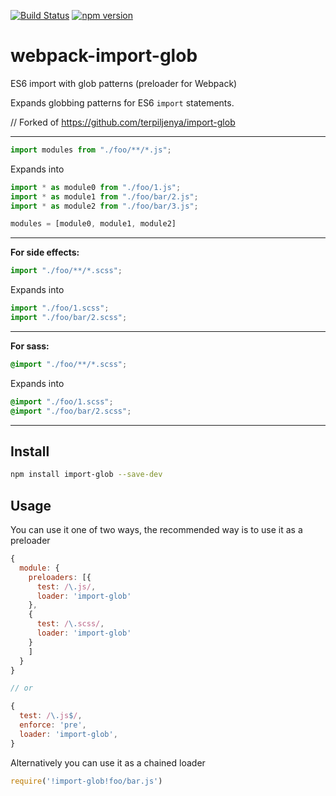 [![Build Status](https://travis-ci.org/brunoosilva/webpack-import-glob.svg)](https://travis-ci.org/brunoosilva/webpack-import-glob)
[![npm version](https://badge.fury.io/js/webpack-import-glob.svg)](https://badge.fury.io/js/webpack-import-glob)
# webpack-import-glob
ES6 import with glob patterns (preloader for Webpack)

Expands globbing patterns for ES6 `import` statements.

// Forked of https://github.com/terpiljenya/import-glob

---
```js
import modules from "./foo/**/*.js";
```
Expands into
```js
import * as module0 from "./foo/1.js";
import * as module1 from "./foo/bar/2.js";
import * as module2 from "./foo/bar/3.js";

modules = [module0, module1, module2]
```
---
__For side effects:__

```js
import "./foo/**/*.scss";
```
Expands into
```js
import "./foo/1.scss";
import "./foo/bar/2.scss";
```
---
__For sass:__

```scss
@import "./foo/**/*.scss";
```
Expands into
```scss
@import "./foo/1.scss";
@import "./foo/bar/2.scss";
```

---

## Install
```sh
npm install import-glob --save-dev
```

## Usage
You can use it one of two ways, the recommended way is to use it as a preloader

```js
{
  module: {
    preloaders: [{
      test: /\.js/,
      loader: 'import-glob'
    },
    {
      test: /\.scss/,
      loader: 'import-glob'
    }
    ]
  }
}

// or

{
  test: /\.js$/,
  enforce: 'pre',
  loader: 'import-glob',
}
```

Alternatively you can use it as a chained loader
```js
require('!import-glob!foo/bar.js')
```
